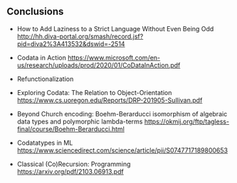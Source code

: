 ## Conclusions

- How to Add Laziness to a Strict Language Without Even Being Odd http://hh.diva-portal.org/smash/record.jsf?pid=diva2%3A413532&dswid=-2514
- Codata in Action
  https://www.microsoft.com/en-us/research/uploads/prod/2020/01/CoDataInAction.pdf
- Refunctionalization


- Exploring Codata: The Relation to Object-Orientation https://www.cs.uoregon.edu/Reports/DRP-201905-Sullivan.pdf

- Beyond Church encoding: Boehm-Berarducci isomorphism of algebraic data types and polymorphic lambda-terms https://okmij.org/ftp/tagless-final/course/Boehm-Berarducci.html


- Codatatypes in ML https://www.sciencedirect.com/science/article/pii/S0747717189800653

- Classical (Co)Recursion: Programming https://arxiv.org/pdf/2103.06913.pdf 

